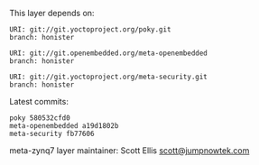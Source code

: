 This layer depends on:

    URI: git://git.yoctoproject.org/poky.git
    branch: honister

    URI: git://git.openembedded.org/meta-openembedded
    branch: honister

    URI: git://git.yoctoproject.org/meta-security.git
    branch: honister

Latest commits:

    poky 580532cfd0
    meta-openembedded a19d1802b
    meta-security fb77606

meta-zynq7 layer maintainer: Scott Ellis <scott@jumpnowtek.com>
